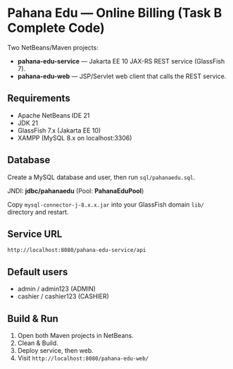 # Pahana Edu — Online Billing (Task B Complete Code)

Two NetBeans/Maven projects:
- **pahana-edu-service** — Jakarta EE 10 JAX-RS REST service (GlassFish 7).
- **pahana-edu-web** — JSP/Servlet web client that calls the REST service.

## Requirements
- Apache NetBeans IDE 21
- JDK 21
- GlassFish 7.x (Jakarta EE 10)
- XAMPP (MySQL 8.x on localhost:3306)

## Database
Create a MySQL database and user, then run `sql/pahanaedu.sql`.

JNDI: **jdbc/pahanaedu** (Pool: **PahanaEduPool**)

Copy `mysql-connector-j-8.x.x.jar` into your GlassFish domain `lib/` directory and restart.

## Service URL
`http://localhost:8080/pahana-edu-service/api`

## Default users
- admin / admin123 (ADMIN)
- cashier / cashier123 (CASHIER)

## Build & Run
1. Open both Maven projects in NetBeans.
2. Clean & Build.
3. Deploy service, then web.
4. Visit `http://localhost:8080/pahana-edu-web/`
